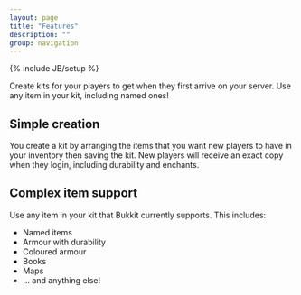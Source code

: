 ```yaml
---
layout: page
title: "Features"
description: ""
group: navigation
---
```

{% include JB/setup %}

<p class="lead">Create kits for your players to get when they first arrive on your server. Use any item in your kit, including named ones!</p>

## Simple creation

You create a kit by arranging the items that you want new players to have in your inventory then saving the kit. New players will receive an exact copy when they login, including durability and enchants.

## Complex item support

Use any item in your kit that Bukkit currently supports. This includes:

* Named items
* Armour with durability
* Coloured armour
* Books
* Maps
* ... and anything else!
